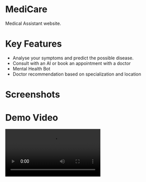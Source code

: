 # MediCare
Medical Assistant website.

# Key Features
<ul> 
  <li>Analyse your symptoms and predict the possible disease.</li>
  <li>Consult with an AI or book an appointment with a doctor</li>
  <li>Mental Health Bot</li>
  <li>Doctor recommendation based on specialization and location</li>
</ul>

# Screenshots




# Demo Video
![Watch the video](media/app_demo_video.mp4)
